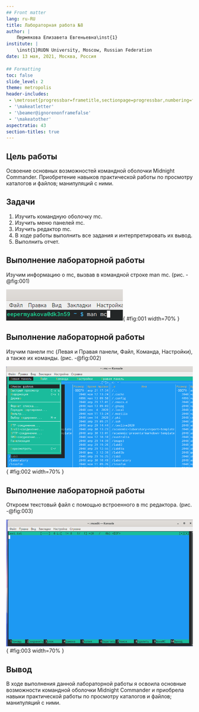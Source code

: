 ```yaml
---
## Front matter
lang: ru-RU
title: Лабораторная работа №8
author: |
	Пермякова Елизавета Евгеньевна\inst{1}
institute: |
	\inst{1}RUDN University, Moscow, Russian Federation
date: 13 мая, 2021, Москва, Россия

## Formatting
toc: false
slide_level: 2
theme: metropolis
header-includes: 
 - \metroset{progressbar=frametitle,sectionpage=progressbar,numbering=fraction}
 - '\makeatletter'
 - '\beamer@ignorenonframefalse'
 - '\makeatother'
aspectratio: 43
section-titles: true
---
```


## Цель работы

Освоение основных возможностей командной оболочки Midnight Commander. Приобретение навыков практической работы по просмотру каталогов и файлов; манипуляций с ними.

## Задачи

1. Изучить командную оболочку mc.
2. Изучить меню панелей mc.
3. Изучить редактор mc.
4. В ходе работы выполнить все задания и интерпретировать их вывод.
5. Выполнить отчет.

## Выполнение лабораторной работы

Изучим информацию о mc, вызвав в командной строке man mc. (рис. -@fig:001) 

![Команда man mc](image8/1.png){ #fig:001 width=70% }

## Выполнение лабораторной работы

Изучим панели mc (Левая и Правая панели, Файл, Команда, Настройки), а также их команды. (рис. -@fig:002)

![Панели mc](image8/5.png){ #fig:002 width=70% }

## Выполнение лабораторной работы

Откроем текстовый файл с помощью встроенного в mc редактора. (рис. -@fig:003)

![Редактор mc](image8/63.png){ #fig:003 width=70% }

## Вывод

В ходе выполнения данной лабораторной работы я освоила основные возможности командной оболочки Midnight Commander и приобрела навыки практической работы по просмотру каталогов и файлов; манипуляций с ними.
